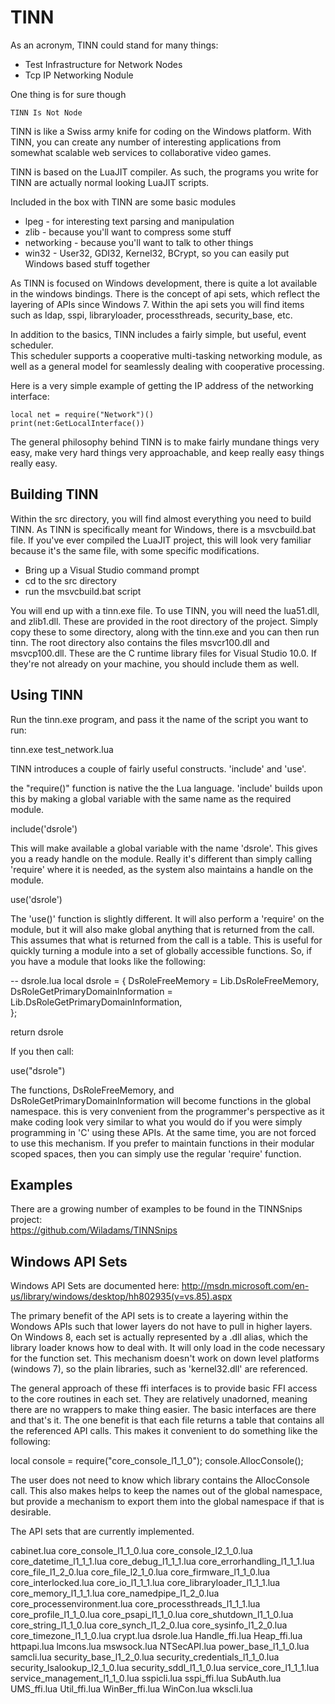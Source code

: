 TINN
====

As an acronym, TINN could stand for many things:
*	Test Infrastructure for Network Nodes
*	Tcp IP Networking Nodule

One thing is for sure though  
	
	TINN Is Not Node


TINN is like a Swiss army knife for coding on the Windows platform.  With TINN, you can create any number
of interesting applications from somewhat scalable web services to collaborative video games.

TINN is based on the LuaJIT compiler.  As such, the programs you write for TINN are actually normal looking LuaJIT scripts.

Included in the box with TINN are some basic modules  
*	lpeg - for interesting text parsing and manipulation  
*	zlib - because you'll want to compress some stuff  
*	networking - because you'll want to talk to other things  
*	win32 - User32, GDI32, Kernel32, BCrypt, so you can easily put Windows based stuff together

As TINN is focused on Windows development, there is quite a lot available in the windows bindings.
There is the concept of api sets, which reflect the layering of APIs since Windows 7.  Within the api sets
you will find items such as ldap, sspi, libraryloader, processthreads, security_base, etc.

In addition to the basics, TINN includes a fairly simple, but useful, event scheduler.  
This scheduler supports a cooperative multi-tasking networking module, as well as a general 
model for seamlessly dealing with cooperative processing.  
  
Here is a very simple example of getting the IP address of the networking interface:  

`local net = require("Network")()`  
`print(net:GetLocalInterface())`  
  
  
The general philosophy behind TINN is to make fairly mundane things very easy, make very hard things very approachable, and keep really easy things really easy.  
  

Building TINN
-------------

Within the src directory, you will find almost everything you need to build TINN.  As TINN is specifically
meant for Windows, there is a msvcbuild.bat file.  If you've ever compiled the LuaJIT project, this will look
very familiar because it's the same file, with some specific modifications.
*	Bring up a Visual Studio command prompt  
*	cd to the src directory  
*	run the msvcbuild.bat script  

You will end up with a tinn.exe file.  To use TINN, you will need the lua51.dll, and zlib1.dll.  These are provided in the root directory of the project.  Simply copy these to some directory, along with the tinn.exe and you can then run tinn.  The root directory also contains the files msvcr100.dll and msvcp100.dll.  These are 
the C runtime library files for Visual Studio 10.0.  If they're not already on your machine, you should include them as well.

Using TINN
----------

Run the tinn.exe program, and pass it the name of the script you want to run:

tinn.exe test_network.lua


TINN introduces a couple of fairly useful constructs.  'include' and 'use'.

the "require()" function is native the the Lua language.  'include' builds upon this by making a global variable with
the same name as the required module.

include('dsrole')

This will make available a global variable with the name 'dsrole'.  This gives you a ready handle on the module.  Really
it's different than simply calling 'require' where it is needed, as the system also maintains a handle on the module.

use('dsrole')

The 'use()' function is slightly different.  It will also perform a 'require' on the module, but it will also make global anything that is returned from the call.  This assumes that what is returned from the call is a table.  This is useful for
quickly turning a module into a set of globally accessible functions.  So, if you have a module that looks like the following:

-- dsrole.lua
local dsrole = {
    DsRoleFreeMemory = Lib.DsRoleFreeMemory,
    DsRoleGetPrimaryDomainInformation = Lib.DsRoleGetPrimaryDomainInformation,    
};

return dsrole

If you then call:

use("dsrole")

The functions, DsRoleFreeMemory, and DsRoleGetPrimaryDomainInformation will become functions in the global namespace.
this is very convenient from the programmer's perspective as it make coding look very similar to what you would do 
if you were simply programming in 'C' using these APIs.  At the same time, you are not forced to use this mechanism.
If you prefer to maintain functions in their modular scoped spaces, then you can simply use the regular 'require' function.

Examples
--------
There are a growing number of examples to be found in the TINNSnips project:  
https://github.com/Wiladams/TINNSnips  


Windows API Sets
----------------

Windows API Sets are documented here:
http://msdn.microsoft.com/en-us/library/windows/desktop/hh802935(v=vs.85).aspx

The primary benefit of the API sets is to create a layering within the Wondows APIs such that lower layers do not have to pull in higher layers.  On Windows 8, each set is actually represented by a .dll alias, which the library loader knows how to deal with.  It will only load in the code necessary for the function set.  This mechanism doesn't work on down level platforms (windows 7), so the plain libraries, such as 'kernel32.dll' are referenced.

The general approach of these ffi interfaces is to provide basic FFI access to the core routines in each set.  They are relatively unadorned, meaning there are no wrappers to make thing easier.  The basic interfaces are there and that's it.  The one benefit is that each file returns a table that contains all the referenced API calls.  This makes it convenient to do something like the following:

local console = require("core_console_l1_1_0");
console.AllocConsole();

The user does not need to know which library contains the AllocConsole call.  This also makes helps to keep the names out of the global namespace, but provide a mechanism to export them into the global namespace if that is desirable.

The API sets that are currently implemented.

cabinet.lua
core_console_l1_1_0.lua
core_console_l2_1_0.lua
core_datetime_l1_1_1.lua
core_debug_l1_1_1.lua
core_errorhandling_l1_1_1.lua
core_file_l1_2_0.lua
core_file_l2_1_0.lua
core_firmware_l1_1_0.lua
core_interlocked.lua
core_io_l1_1_1.lua
core_libraryloader_l1_1_1.lua
core_memory_l1_1_1.lua
core_namedpipe_l1_2_0.lua
core_processenvironment.lua
core_processthreads_l1_1_1.lua
core_profile_l1_1_0.lua
core_psapi_l1_1_0.lua
core_shutdown_l1_1_0.lua
core_string_l1_1_0.lua
core_synch_l1_2_0.lua
core_sysinfo_l1_2_0.lua
core_timezone_l1_1_0.lua
crypt.lua
dsrole.lua
Handle_ffi.lua
Heap_ffi.lua
httpapi.lua
lmcons.lua
mswsock.lua
NTSecAPI.lua
power_base_l1_1_0.lua
samcli.lua
security_base_l1_2_0.lua
security_credentials_l1_1_0.lua
security_lsalookup_l2_1_0.lua
security_sddl_l1_1_0.lua
service_core_l1_1_1.lua
service_management_l1_1_0.lua
sspicli.lua
sspi_ffi.lua
SubAuth.lua
UMS_ffi.lua
Util_ffi.lua
WinBer_ffi.lua
WinCon.lua
wkscli.lua

